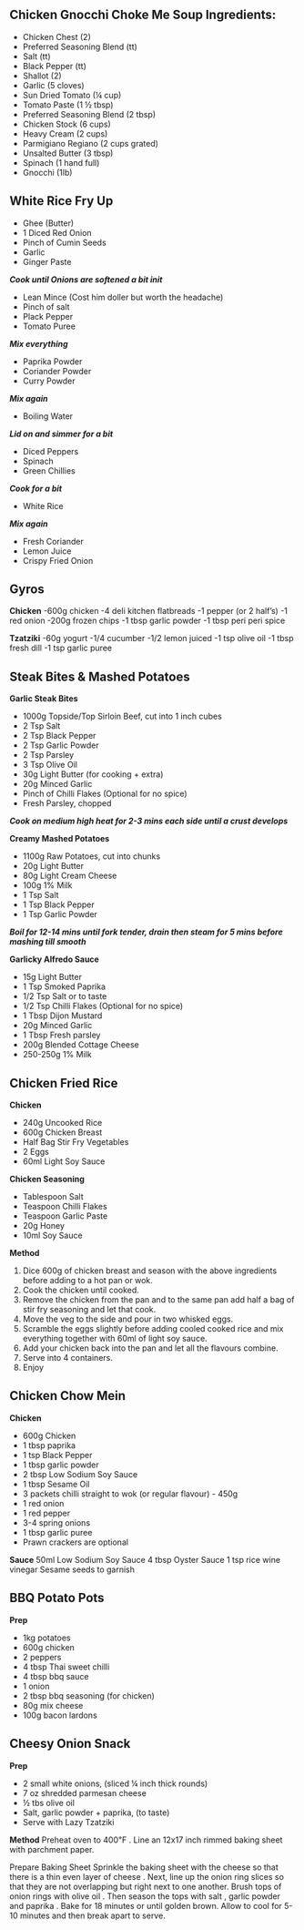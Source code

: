 ## Chicken Gnocchi Choke Me Soup Ingredients: 
- Chicken Chest (2) 
- Preferred Seasoning Blend (tt) 
- Salt (tt) 
- Black Pepper (tt) 
- Shallot (2) 
- Garlic (5 cloves) 
- Sun Dried Tomato (¼ cup) 
- Tomato Paste (1 ½ tbsp) 
- Preferred Seasoning Blend (2 tbsp) 
- Chicken Stock (6 cups) 
- Heavy Cream (2 cups) 
- Parmigiano Regiano (2 cups grated) 
- Unsalted Butter (3 tbsp) 
- Spinach (1 hand full) 
- Gnocchi (1lb) 

## White Rice Fry Up

- Ghee (Butter)
- 1 Diced Red Onion
- Pinch of Cumin Seeds
- Garlic 
- Ginger Paste

***Cook until Onions are softened a bit init***

- Lean Mince (Cost him doller but worth the headache)
- Pinch of salt
- Plack Pepper
- Tomato Puree

***Mix everything***

- Paprika Powder
- Coriander Powder
- Curry Powder

***Mix again***

- Boiling Water

***Lid on and simmer for a bit***

- Diced Peppers
- Spinach
- Green Chillies

***Cook for a bit***

- White Rice

***Mix again***

- Fresh Coriander
- Lemon Juice
- Crispy Fried Onion

## Gyros

**Chicken**
-600g chicken 
-4 deli kitchen flatbreads 
-1 pepper (or 2 half’s) 
-1 red onion 
-200g frozen chips 
-1 tbsp garlic powder 
-1 tbsp peri peri spice 

**Tzatziki** 
-60g yogurt 
-1/4 cucumber 
-1/2 lemon juiced 
-1 tsp olive oil 
-1 tbsp fresh dill 
-1 tsp garlic puree 

## Steak Bites & Mashed Potatoes
**Garlic Steak Bites**
- 1000g Topside/Top Sirloin Beef, cut into 1 inch cubes
- 2 Tsp Salt
- 2 Tsp Black Pepper
- 2 Tsp Garlic Powder
- 2 Tsp Parsley
- 3 Tsp Olive Oil
- 30g Light Butter (for cooking + extra)
- 20g Minced Garlic
- Pinch of Chilli Flakes (Optional for no spice)
- Fresh Parsley, chopped

 ***Cook on medium high heat for 2-3 mins each side until a crust develops***
 
**Creamy Mashed Potatoes**
- 1100g Raw Potatoes, cut into chunks
- 20g Light Butter
- 80g Light Cream Cheese
- 100g 1% Milk
- 1 Tsp Salt
- 1 Tsp Black Pepper
- 1 Tsp Garlic Powder

 ***Boil for 12-14 mins until fork tender, drain then steam for 5 mins before mashing till smooth***

**Garlicky Alfredo Sauce**
- 15g Light Butter
- 1 Tsp Smoked Paprika
- 1/2 Tsp Salt or to taste
- 1/2 Tsp Chilli Flakes (Optional for no spice)
- 1 Tbsp Dijon Mustard
- 20g Minced Garlic
- 1 Tbsp Fresh parsley
- 200g Blended Cottage Cheese
- 250-250g 1% Milk

## Chicken Fried Rice
**Chicken**
- 240g Uncooked Rice
- 600g Chicken Breast 
- Half Bag Stir Fry Vegetables 
- 2 Eggs
- 60ml Light Soy Sauce

**Chicken Seasoning** 
- Tablespoon Salt
- Teaspoon Chilli Flakes 
- Teaspoon Garlic Paste 
- 20g Honey 
- 10ml Soy Sauce

**Method**
1. Dice 600g of chicken breast and season with the above ingredients before adding to a hot pan or wok. 
2. Cook the chicken until cooked. 
3. Remove the chicken from the pan and to the same pan add half a bag of stir fry seasoning and let that cook. 
4. Move the veg to the side and pour in two whisked eggs.
5. Scramble the eggs slightly before adding cooled cooked rice and mix everything together with 60ml of light soy sauce. 
6. Add your chicken back into the pan and let all the flavours combine. 
7. Serve into 4 containers.
8. Enjoy 

## Chicken Chow Mein

**Chicken**
- 600g Chicken
- 1 tbsp paprika 
- 1 tsp Black Pepper 
- 1 tbsp garlic powder 
- 2 tbsp Low Sodium Soy Sauce 
- 1 tbsp Sesame Oil
- 3 packets chilli straight to wok (or regular flavour) - 450g 
- 1 red onion 
- 1 red pepper 
- 3-4 spring onions 
- 1 tbsp garlic puree 
- Prawn crackers are optional 

**Sauce** 
50ml Low Sodium Soy Sauce
4 tbsp Oyster Sauce 
1 tsp rice wine vinegar 
Sesame seeds to garnish 

## BBQ Potato Pots

**Prep**
- 1kg potatoes 
- 600g chicken 
- 2 peppers 
- 4 tbsp Thai sweet chilli 
- 4 tbsp bbq sauce 
- 1 onion 
- 2 tbsp bbq seasoning (for chicken) 
- 80g mix cheese 
- 100g bacon lardons

## Cheesy Onion Snack
**Prep**
- 2 small white onions, (sliced ¼ inch thick rounds)
- 7 oz shredded parmesan cheese
- ½ tbs olive oil
- Salt, garlic powder + paprika, (to taste)
- Serve with Lazy Tzatziki

**Method**
Preheat oven to  400℉ . Line an 12x17 inch rimmed baking sheet with parchment paper.

Prepare Baking Sheet
Sprinkle the baking sheet with the cheese so that there is a thin even layer of cheese . Next, line up the onion ring slices so that they are not overlapping but right next to one another. Brush tops of onion rings with olive oil . Then season the tops with salt , garlic powder and paprika . Bake for 18 minutes or until golden brown. Allow to cool for 5-10 minutes and then break apart to serve.


